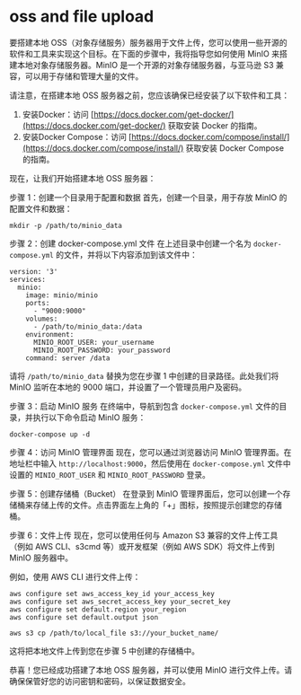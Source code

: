 # oss and file upload

要搭建本地 OSS（对象存储服务）服务器用于文件上传，您可以使用一些开源的软件和工具来实现这个目标。在下面的步骤中，我将指导您如何使用 MinIO 来搭建本地对象存储服务器。MinIO 是一个开源的对象存储服务器，与亚马逊 S3 兼容，可以用于存储和管理大量的文件。

请注意，在搭建本地 OSS 服务器之前，您应该确保已经安装了以下软件和工具：

1. 安装Docker：访问 [https://docs.docker.com/get-docker/](https://docs.docker.com/get-docker/) 获取安装 Docker 的指南。
2. 安装Docker Compose：访问 [https://docs.docker.com/compose/install/](https://docs.docker.com/compose/install/) 获取安装 Docker Compose 的指南。

现在，让我们开始搭建本地 OSS 服务器：

步骤 1：创建一个目录用于配置和数据
首先，创建一个目录，用于存放 MinIO 的配置文件和数据：

```
mkdir -p /path/to/minio_data

```

步骤 2：创建 docker-compose.yml 文件
在上述目录中创建一个名为 `docker-compose.yml` 的文件，并将以下内容添加到该文件中：

```
version: '3'
services:
  minio:
    image: minio/minio
    ports:
      - "9000:9000"
    volumes:
      - /path/to/minio_data:/data
    environment:
      MINIO_ROOT_USER: your_username
      MINIO_ROOT_PASSWORD: your_password
    command: server /data

```

请将 `/path/to/minio_data` 替换为您在步骤 1 中创建的目录路径。此处我们将 MinIO 监听在本地的 9000 端口，并设置了一个管理员用户及密码。

步骤 3：启动 MinIO 服务
在终端中，导航到包含 `docker-compose.yml` 文件的目录，并执行以下命令启动 MinIO 服务：

```
docker-compose up -d

```

步骤 4：访问 MinIO 管理界面
现在，您可以通过浏览器访问 MinIO 管理界面。在地址栏中输入 `http://localhost:9000`，然后使用在 `docker-compose.yml` 文件中设置的 `MINIO_ROOT_USER` 和 `MINIO_ROOT_PASSWORD` 登录。

步骤 5：创建存储桶（Bucket）
在登录到 MinIO 管理界面后，您可以创建一个存储桶来存储上传的文件。点击界面左上角的「+」图标，按照提示创建您的存储桶。

步骤 6：文件上传
现在，您可以使用任何与 Amazon S3 兼容的文件上传工具（例如 AWS CLI、s3cmd 等）或开发框架（例如 AWS SDK）将文件上传到 MinIO 服务器中。

例如，使用 AWS CLI 进行文件上传：

```
aws configure set aws_access_key_id your_access_key
aws configure set aws_secret_access_key your_secret_key
aws configure set default.region your_region
aws configure set default.output json

aws s3 cp /path/to/local_file s3://your_bucket_name/

```

这将把本地文件上传到您在步骤 5 中创建的存储桶中。

恭喜！您已经成功搭建了本地 OSS 服务器，并可以使用 MinIO 进行文件上传。请确保保管好您的访问密钥和密码，以保证数据安全。